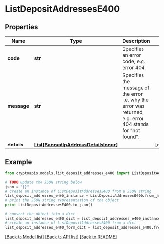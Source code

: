 # ListDepositAddressesE400


## Properties
Name | Type | Description | Notes
------------ | ------------- | ------------- | -------------
**code** | **str** | Specifies an error code, e.g. error 404. | 
**message** | **str** | Specifies the message of the error, i.e. why the error was returned, e.g. error 404 stands for “not found”. | 
**details** | [**List[BannedIpAddressDetailsInner]**](BannedIpAddressDetailsInner.md) |  | [optional] 

## Example

```python
from cryptoapis.models.list_deposit_addresses_e400 import ListDepositAddressesE400

# TODO update the JSON string below
json = "{}"
# create an instance of ListDepositAddressesE400 from a JSON string
list_deposit_addresses_e400_instance = ListDepositAddressesE400.from_json(json)
# print the JSON string representation of the object
print ListDepositAddressesE400.to_json()

# convert the object into a dict
list_deposit_addresses_e400_dict = list_deposit_addresses_e400_instance.to_dict()
# create an instance of ListDepositAddressesE400 from a dict
list_deposit_addresses_e400_form_dict = list_deposit_addresses_e400.from_dict(list_deposit_addresses_e400_dict)
```
[[Back to Model list]](../README.md#documentation-for-models) [[Back to API list]](../README.md#documentation-for-api-endpoints) [[Back to README]](../README.md)


